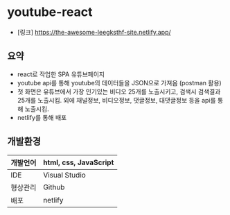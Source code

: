 # youtube-react 
- [링크] https://the-awesome-leegksthf-site.netlify.app/
## 요약

- react로 작업한 SPA 유튜브페이지
- youtube api를 통해 youtube의 데이터들을 JSON으로 가져옴 (postman 활용)
- 첫 화면은 유튜브에서 가장 인기있는 비디오 25개를 노출시키고,  검색시 검색결과 25개를 노출시킴.
   외에 채널정보, 비디오정보, 댓글정보, 대댓글정보 등을 api를 통해 노출시킴.
- netlify를 통해 배포

## 개발환경
|개발언어| html, css, JavaScript |
|--|--|
|IDE|Visual Studio|
|형상관리|Github|
|배포|netlify|
